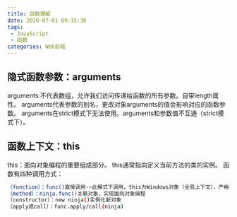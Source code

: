 ```yaml
---
title: 函数理解
date: 2020-07-01 09:15:30
tags:
 - JavaScript
 - 函数
categories: Web前端
---
```


## 隐式函数参数：arguments

arguments:不代表数组，允许我们访问传递给函数的所有参数。自带length属性。
arguments代表参数的别名，更改对象arguments的值会影响对应的函数参数。
arguments在strict模式下无法使用。arguments和参数值不互通（strict模式下）。

## 函数上下文：this
this：面向对象编程的重要组成部分。
this通常指向定义当前方法的类的实例。
函数有四种调用方式：
```bash
（function）：func()直接调用->此模式下调用，this为Windows对象（全局上下文），严格模式下为undefined
（method）：ninja.func()关联对象，实现面向对象编程
（constructor）：new ninja()实例化新对象
（apply或call）：func.apply/call(ninja)
```